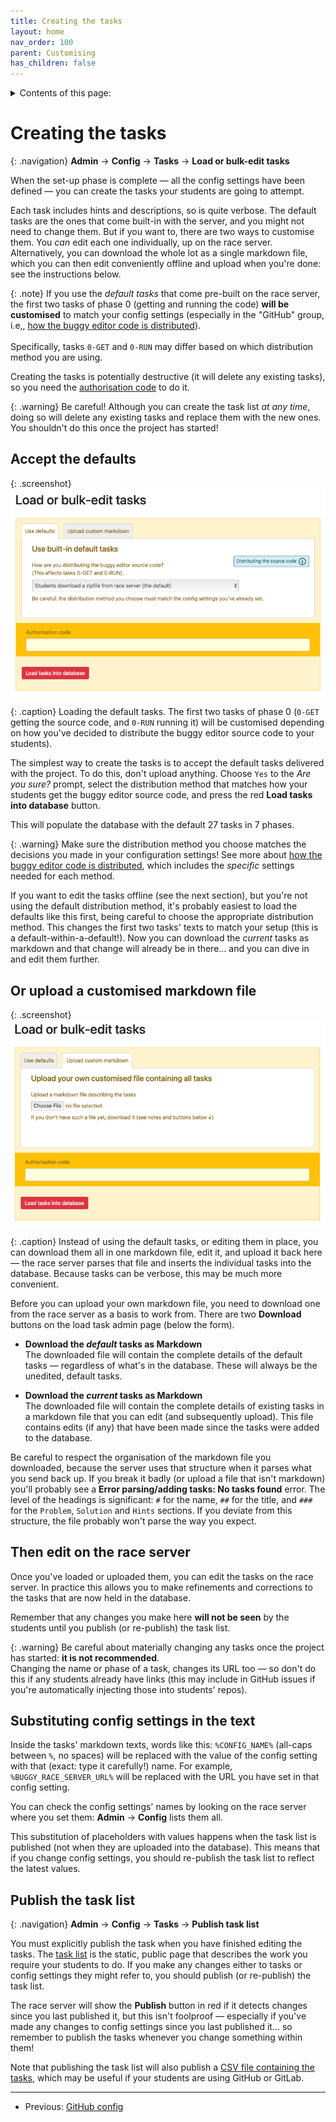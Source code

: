 ```yaml
---
title: Creating the tasks
layout: home
nav_order: 100
parent: Customising
has_children: false
---
```


<details close markdown="block">
  <summary>
    Contents of this page:
  </summary>
  {: .text-delta }
- TOC
{:toc}
</details>

# Creating the tasks

{: .navigation}
**Admin** → **Config** → **Tasks** → **Load or bulk-edit tasks**

When the set-up phase is complete — all the config settings have been defined
— you can create the tasks your students are going to attempt.

Each task includes hints and descriptions, so is quite verbose. The default
tasks are the ones that come built-in with the server, and you might not need
to change them. But if you want to, there are two ways to customise them. You
_can_ edit each one individually, up on the race server. Alternatively, you can
download the whole lot as a single markdown file, which you can then edit
conveniently offline and upload when you're done: see the instructions below.


{: .note}
If you use the _default tasks_ that come pre-built on the race server, the first
two tasks of phase 0 (getting and running the code) **will be customised** to
match your config settings (especially in the "GitHub" group, i.e,, 
[how the buggy editor code is distributed](../buggy-editor/distributing-the-code)).  
<br>
Specifically, tasks `0-GET` and `0-RUN` may differ based on which distribution
method you are using.

Creating the tasks is potentially destructive (it will delete any existing
tasks), so you need the [authorisation code](auth) to do it.

{: .warning}
Be careful! Although you can create the task list _at any time_, doing so will
delete any existing tasks and replace them with the new ones. You shouldn't do
this once the project has started!

## Accept the defaults

{: .screenshot}
![Screenshot of upload tasks dialogue](/docs/img/screenshots/upload-tasks-default.png)

{: .caption}
Loading the default tasks. The first two tasks of phase 0 (`0-GET` getting the
source code, and `0-RUN` running it) will be customised depending on how you've
decided to distribute the buggy editor source code to your students).

The simplest way to create the tasks is to accept the default tasks delivered
with the project. To do this, don't upload anything. Choose `Yes` to the
_Are you sure?_ prompt, select the distribution method that matches how your
students get the buggy editor source code, and press the red **Load tasks into
database** button.

This will populate the database with the default 27 tasks in 7 phases.

{: .warning}
Make sure the distribution method you choose matches the decisions you made
in your configuration settings! See more about
[how the buggy editor code is distributed](../buggy-editor/distributing-the-code),
which includes the _specific_ settings needed for each method.

If you want to edit the tasks offline (see the next section), but you're not
using the default distribution method, it's probably easiest to load the
defaults like this first, being careful to choose the appropriate distribution
method. This changes the first two tasks' texts to match your setup (this is a
default-within-a-default!). Now you can download the _current_ tasks as
markdown and that change will already be in there... and you can dive in and
edit them further.

## Or upload a customised markdown file

{: .screenshot}
![Screenshot of upload tasks dialogue](/docs/img/screenshots/upload-tasks-bulk-markdown.png)

{: .caption}
Instead of using the default tasks, or editing them in place, you can download
them all in one markdown file, edit it, and upload it back here — the race
server parses that file and inserts the individual tasks into the database.
Because tasks can be verbose, this may be much more convenient.

Before you can upload your own markdown file, you need to download one from
the race server as a basis to work from. There are two **Download** buttons on
the load task admin page (below the form).

* **Download the _default_ tasks as Markdown**  
  The downloaded file will contain the complete details of the default tasks
  — regardless of what's in the database. These will always be the unedited,
  default tasks.

* **Download the _current_ tasks as Markdown**  
  The downloaded file will contain the complete details of existing tasks in a
  markdown file that you can edit (and subsequently upload). This file contains
  edits (if any) that have been made since the tasks were added to the database.

Be careful to respect the organisation of the markdown file you downloaded,
because the server uses that structure when it parses what you send back up.
If you break it badly (or upload a file that isn't markdown) you'll probably
see a **Error parsing/adding tasks: No tasks found** error. The level of the
headings is significant: `#` for the name, `##` for the title, and `###` for
the `Problem`, `Solution` and `Hints` sections. If you deviate from this
structure, the file probably won't parse the way you expect.

## Then edit on the race server

Once you've loaded or uploaded them, you can edit the tasks on the race
server. In practice this allows you to make refinements and corrections to the
tasks that are now held in the database.

Remember that any changes you make here **will not be seen** by the students
until you publish (or re-publish) the task list.

{: .warning}
Be careful about materially changing any tasks once the project has started:
**it is not recommended**.  
Changing the name or phase of a task, changes its URL too — so don't do this if
any students already have links (this may include in GitHub issues if you're
automatically injecting those into students' repos).

## Substituting config settings in the text

Inside the tasks' markdown texts, words like this: `%CONFIG_NAME%` (all-caps
between `%`, no spaces) will be replaced with the value of the config setting
with that (exact: type it carefully!) name. For example,
`%BUGGY_RACE_SERVER_URL%` will be replaced with the URL you have set in that
config setting.

You can check the config settings' names by looking on the race server where
you set them: **Admin**&nbsp;→&nbsp;**Config** lists them all.

This substitution of placeholders with values happens when the task list is
published (not when they are uploaded into the database). This means that if
you change config settings, you should re-publish the task list to reflect the
latest values.

## Publish the task list

{: .navigation}
**Admin** → **Config** → **Tasks** → **Publish task list**

You must explicitly publish the task when you have finished editing the tasks.
The [task list](../static-content/task-list) is the static, public page that
describes the work you require your students to do. If you make any changes
either to tasks or config settings they might refer to, you should publish (or re-publish) the task list.

The race server will show the **Publish** button in red if it detects
changes since you last published it, but this isn't foolproof — especially
if you've made any changes to config settings since you last published it...
so remember to publish the tasks whenever you change something within them!

Note that publishing the task list will also publish a
[CSV file containing the tasks](../static-content/issues-csv),
which may be useful if your students are using GitHub or GitLab.

---

* Previous: [GitHub config](github)

